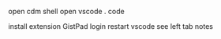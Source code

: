 open cdm shell
open vscode
. code

install extension GistPad
login 
restart vscode
see left tab notes

